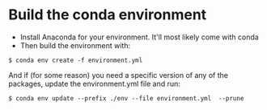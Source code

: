 # Build the conda environment
- Install Anaconda for your environment. It'll most likely come with conda
- Then build the environment with:
```
$ conda env create -f environment.yml
```

And if (for some reason) you need a specific version of any of the packages, update the environment.yml file and run:

```
$ conda env update --prefix ./env --file environment.yml  --prune
```

